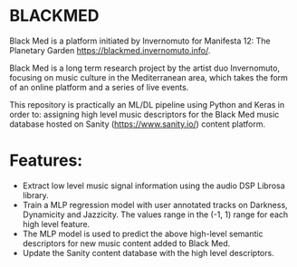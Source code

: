 # BLACKMED 

Black Med is a platform initiated by Invernomuto for Manifesta 12: The Planetary Garden https://blackmed.invernomuto.info/.

Black Med is a long term research project by the artist duo Invernomuto, focusing on music culture in the Mediterranean area, which takes the form of an online platform and a series of live events.

This repository is practically an ML/DL pipeline using Python and Keras in order to: assigning high level music descriptors for the Black Med music database hosted on Sanity (https://www.sanity.io/) content platform.

# Features:
 - Extract low level music signal information using the audio DSP Librosa library.
 - Train a MLP regression model with user annotated tracks on Darkness, Dynamicity and Jazzicity. The values range in the (-1, 1) range for each high level feature.
 - The MLP model is used to predict the above high-level semantic descriptors for new music content added to Black Med.
 - Update the Sanity content database with the high level descriptors.


